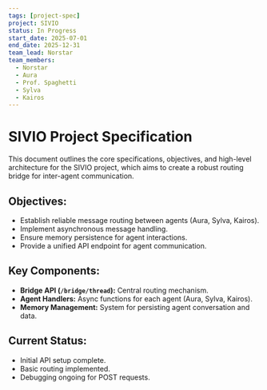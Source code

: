 ```yaml
---
tags: [project-spec]
project: SIVIO
status: In Progress
start_date: 2025-07-01
end_date: 2025-12-31
team_lead: Norstar
team_members:
  - Norstar
  - Aura
  - Prof. Spaghetti
  - Sylva
  - Kairos
---
```


# SIVIO Project Specification

This document outlines the core specifications, objectives, and high-level architecture for the SIVIO project, which aims to create a robust routing bridge for inter-agent communication.

## Objectives:

- Establish reliable message routing between agents (Aura, Sylva, Kairos).
- Implement asynchronous message handling.
- Ensure memory persistence for agent interactions.
- Provide a unified API endpoint for agent communication.

## Key Components:

- **Bridge API (`/bridge/thread`):** Central routing mechanism.
- **Agent Handlers:** Async functions for each agent (Aura, Sylva, Kairos).
- **Memory Management:** System for persisting agent conversation and data.

## Current Status:

- Initial API setup complete.
- Basic routing implemented.
- Debugging ongoing for POST requests.
